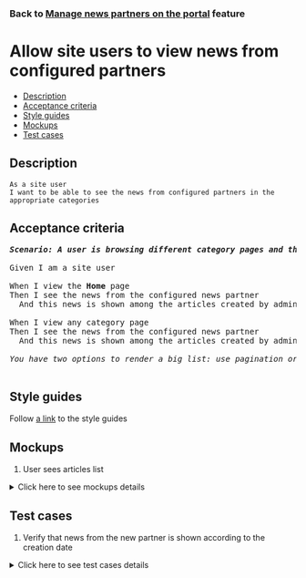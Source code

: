### Back to [Manage news partners on the portal](../../README.md) feature

# Allow site users to view news from configured partners

- [Description](#description)
- [Acceptance criteria](#acceptance-criteria)
- [Style guides](#style-guides)
- [Mockups](#mockups)
- [Test cases](#test-cases)

## Description

    As a site user
    I want to be able to see the news from configured partners in the appropriate categories

## Acceptance criteria

<pre>
<b><i>Scenario: A user is browsing different category pages and the Home page</i></b>

Given I am a site user

When I view the <b>Home</b> page
Then I see the news from the configured news partner
  And this news is shown among the articles created by admin according to the creation date

When I view any category page
Then I see the news from the configured news partner
  And this news is shown among the articles created by admin according to the creation date

<i>You have two options to render a big list: use pagination or infinite scroll</i>

</pre>

## Style guides

Follow [a link](https://www.figma.com/proto/0zkkf5WC77OSpvyD6YXpFE/Style-guides?page-id=0%3A1&node-id=19%3A5368&viewport=266%2C48%2C0.54&scaling=min-zoom&starting-point-node-id=19%3A5368) to the style guides

## Mockups

1. User sees articles list

<details>
  <summary>Click here to see mockups details</summary>

![User user sees articles list](/sports_hub_portal/web_application_features/manage_news_partners/images/user_side_articles_list.png)

</details>

## Test cases

1. Verify that news from the new partner is shown according to the creation date

<details>
  <summary>Click here to see test cases details</summary>

### **#1. Verify that news from the new partner is shown according to the creation date**

|Preconditions|Steps|Expected result
--------------|-----|----------
|- There is some partner added</br>- There are some categories selected for the news partner|1) Examine the <b>Home</b> page</br>2) Go to the category for which news partner is configured</br>3) Go to the category for which news partner is not configured|1) There is news from the news partner configured. News from the partner is shown among the articles created by admin according to the creation date</br>2) There is news from the news partner configured which is related to this category. News from a partner is shown among the articles created by admin according to the creation date</br>3) There is no news from the news partner configured|
</details>
